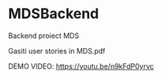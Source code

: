 # MDSBackend
Backend proiect MDS

Gasiti user stories in MDS.pdf

DEMO VIDEO: https://youtu.be/n9kFdP0yrvc
